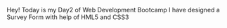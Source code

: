 Hey! Today is my Day2 of Web Development Bootcamp
I have designed a Survey Form with help of HML5 and CSS3

